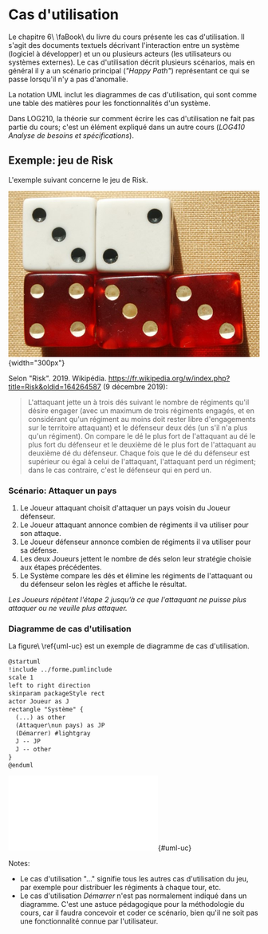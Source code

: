 # Cas d'utilisation

Le chapitre 6\ \faBook\ du livre du cours présente les cas d'utilisation.
Il s'agit des documents textuels décrivant l'interaction entre un système (logiciel à développer) et un ou plusieurs acteurs (les utilisateurs ou systèmes externes).
Le cas d'utilisation décrit plusieurs scénarios, mais en général il y a un scénario principal (*"Happy Path"*) représentant ce qui se passe lorsqu'il n'y a pas d'anomalie.

La notation UML inclut les diagrammes de cas d'utilisation, qui sont comme une table des matières pour les fonctionnalités d'un système.

Dans LOG210, la théorie sur comment écrire les cas d'utilisation ne fait pas partie du cours; c'est un élément expliqué dans un autre cours (*LOG410 Analyse de besoins et spécifications*).

## Exemple: jeu de Risk

L'exemple suivant concerne le jeu de Risk.

![Cinq dés utilisés dans le jeu de Risk[^riskdice].](images/Risk-dice-example.jpg){width="300px"}

[^riskdice]: By Val42 - [https://en.wikipedia.org/wiki/Image:Risk-dice-example.jpg](http://en.wikipedia.org/wiki/Image:Risk-dice-example.jpg), [CC By-SA 3.0](http://creativecommons.org/licenses/by-sa/3.0/ "Creative Commons Attribution-Share Alike 3.0") [Link](https://commons.wikimedia.org/w/index.php?curid=3272090)

Selon "Risk". 2019. Wikipédia. https://fr.wikipedia.org/w/index.php?title=Risk&oldid=164264587 (9 décembre 2019):

> L'attaquant jette un à trois dés suivant le nombre de régiments qu'il désire engager (avec un maximum de trois régiments engagés, et en considérant qu'un régiment au moins doit rester libre d'engagements sur le territoire attaquant) et le défenseur deux dés (un s'il n'a plus qu'un régiment). On compare le dé le plus fort de l'attaquant au dé le plus fort du défenseur et le deuxième dé le plus fort de l'attaquant au deuxième dé du défenseur. Chaque fois que le dé du défenseur est supérieur ou égal à celui de l'attaquant, l'attaquant perd un régiment; dans le cas contraire, c'est le défenseur qui en perd un.

### Scénario: Attaquer un pays

1. Le Joueur attaquant choisit d'attaquer un pays voisin du Joueur défenseur.
2. Le Joueur attaquant annonce combien de régiments il va utiliser pour son attaque.
3. Le Joueur défenseur annonce combien de régiments il va utiliser pour sa défense.
4. Les deux Joueurs jettent le nombre de dés selon leur stratégie choisie aux étapes précédentes.
5. Le Système compare les dés et élimine les régiments de l'attaquant ou du défenseur selon les règles et affiche le résultat.

*Les Joueurs répètent l'étape 2 jusqu’à ce que l'attaquant ne puisse plus attaquer ou ne veuille plus attaquer.*

### Diagramme de cas d'utilisation

La figure\ \ref{uml-uc} est un exemple de diagramme de cas d'utilisation. 

```{.plantuml hide-image=true plantuml-filename=build/images/diagUC.pdf}
@startuml
!include ../forme.pumlinclude
scale 1
left to right direction
skinparam packageStyle rect
actor Joueur as J
rectangle "Système" {
  (...) as other
  (Attaquer\nun pays) as JP
  (Démarrer) #lightgray
  J -- JP
  J -- other
}
@enduml
```

![Diagramme de cas d'utilisation. [(PlantUML)](http://www.plantuml.com/plantuml/uml/VL9BJiGm3DrNuWuMB60MCu8RW00XXbcCA9yD6zDwsgYfCpYEe4BS1yx1nN3AWeh5I94J-JtRptPEew9ewdqHEyTR5EmXwk39hBWg8tiJw1chhf6GkAw23m8goD4WOjqh3a5R5y4EGejSlufJ9OPDO0N7yEYu3g_HY7y9QzfWyfefZ3t1ZRYOOwxlpertrr8a2DgIHF0XTD08uPYiVBY2enux4vg4h38DXtOxjeQyfzgg2fojLd1VNjwMa_9mSZoRjlHVGSGc6zwjyvexM8OaZ7udxwshQYWhSLlToLkJZKhYLDXqX2g9YbYXxUMayBHHq03YcbQXTaALki2JqAsjoTeenqLckC1ARHwcc980HbWMsOtS666_7A9-V_Qq3-y5mD5YiPXbpZZtx3XJnPT4yiI9BVSGHtYvpjZ5zrUF8YGpEF1PK2Cu6B24-VoNChv-StqKfyIr_QaV)](build/images/diagUC.pdf){#uml-uc}

Notes:

- Le cas d'utilisation "..." signifie tous les autres cas d'utilisation du jeu, par exemple pour distribuer les régiments à chaque tour, etc.
- Le cas d'utilisation *Démarrer* n'est pas normalement indiqué dans un diagramme. C'est une astuce pédagogique pour la méthodologie du cours, car il faudra concevoir et coder ce scénario, bien qu'il ne soit pas une fonctionnalité connue par l'utilisateur.

